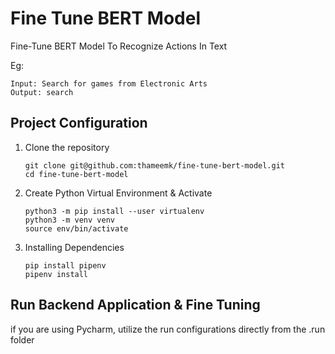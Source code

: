 # Fine Tune BERT Model

Fine-Tune BERT Model To Recognize Actions In Text

Eg:

```
Input: Search for games from Electronic Arts
Output: search
```

## Project Configuration

1. Clone the repository
    ```shell
   git clone git@github.com:thameemk/fine-tune-bert-model.git
   cd fine-tune-bert-model
   ```
2. Create Python Virtual Environment & Activate
    ```shell
   python3 -m pip install --user virtualenv
   python3 -m venv venv
   source env/bin/activate
   ```
3. Installing Dependencies
    ```shell
    pip install pipenv
   pipenv install
    ```

## Run Backend Application & Fine Tuning


if you are using Pycharm, utilize the run configurations directly from the .run folder
 